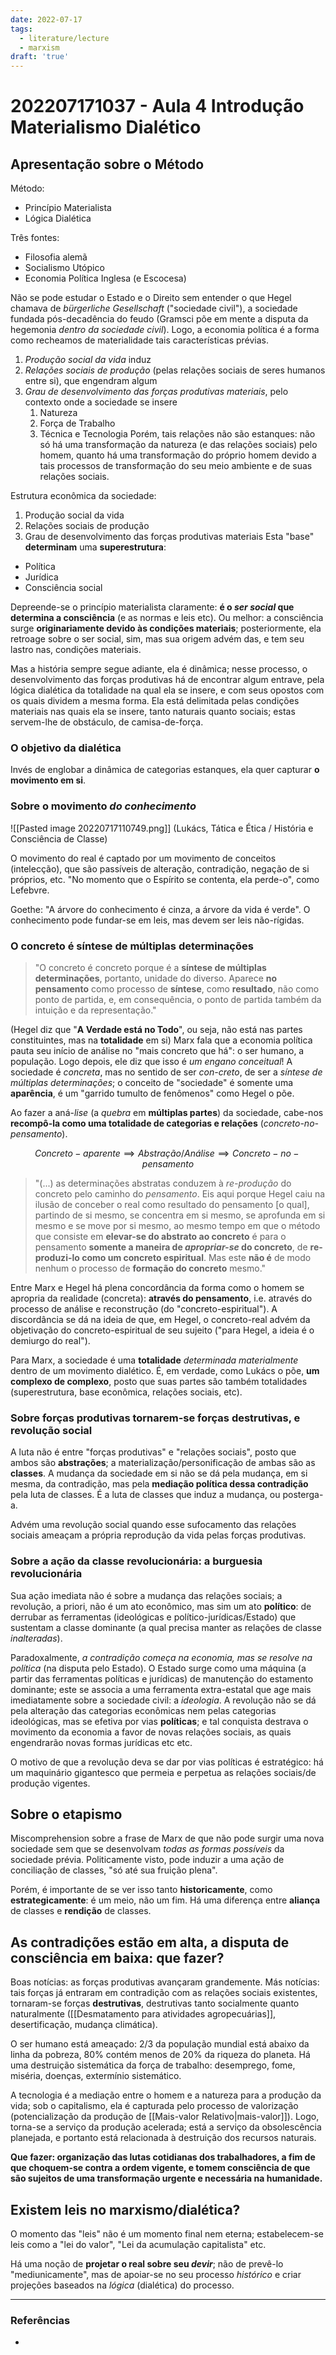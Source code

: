 ```yaml
---
date: 2022-07-17
tags:
  - literature/lecture
  - marxism
draft: 'true'
---
```

# 202207171037 - Aula 4 Introdução Materialismo Dialético
## Apresentação sobre o Método
Método:
- Princípio Materialista
- Lógica Dialética

Três fontes:
- Filosofia alemã
- Socialismo Utópico
- Economia Política Inglesa (e Escocesa)

Não se pode estudar o Estado e o Direito sem entender o que Hegel chamava de *bürgerliche Gesellschaft* ("sociedade civil"), a sociedade fundada pós-decadência do feudo (Gramsci põe em mente a disputa da hegemonia *dentro da sociedade civil*). Logo, a economia política é a forma como recheamos de materialidade tais características prévias.

1. *Produção social da vida* induz 
2. *Relações sociais de produção* (pelas relações sociais de seres humanos entre si), que engendram algum
3. *Grau de desenvolvimento das forças produtivas materiais*, pelo contexto onde a sociedade se insere
	1. Natureza
	2. Força de Trabalho
	3. Técnica e Tecnologia
Porém, tais relações não são estanques: não só há uma transformação da natureza (e das relações sociais) pelo homem, quanto há uma transformação do próprio homem devido a tais processos de transformação do seu meio ambiente e de suas relações sociais.

Estrutura econômica da sociedade:
1. Produção social da vida
2. Relações sociais de produção
3. Grau de desenvolvimento das forças produtivas materiais
Esta "base" **determinam** uma **superestrutura**:
- Política
- Jurídica
- Consciência social

Depreende-se o princípio materialista claramente: **é o *ser social* que determina a consciência** (e as normas e leis etc). Ou melhor: a consciência surge **originariamente devido às condições materiais**; posteriormente, ela retroage sobre o ser social, sim, mas sua origem advém das, e tem seu lastro nas, condições materiais.

Mas a história sempre segue adiante, ela é dinâmica; nesse processo, o desenvolvimento das forças produtivas há de encontrar algum entrave, pela lógica dialética da totalidade na qual ela se insere, e com seus opostos com os quais dividem a mesma forma. Ela está delimitada pelas condições materiais nas quais ela se insere, tanto naturais quanto sociais; estas servem-lhe de obstáculo, de camisa-de-força.

### O objetivo da dialética
Invés de englobar a dinâmica de categorias estanques, ela quer capturar **o movimento em si**. 

### Sobre o movimento *do conhecimento*
![[Pasted image 20220717110749.png]]
(Lukács, Tática e Ética / História e Consciência de Classe)

O movimento do real é captado por um movimento de conceitos (intelecção), que são passíveis de alteração, contradição, negação de si próprios, etc. "No momento que o Espírito se contenta, ela perde-o", como Lefebvre. 

Goethe: "A árvore do conhecimento é cinza, a árvore da vida é verde". O conhecimento pode fundar-se em leis, mas devem ser leis não-rígidas. 

### O concreto é síntese de múltiplas determinações
> "O concreto é concreto porque é a **síntese de múltiplas determinações**, portanto, unidade do diverso.
> Aparece **no pensamento** como processo de **síntese**, como **resultado**, não como ponto de partida, e, em consequência, o ponto de partida também da intuição e da representação."

(Hegel diz que "**A Verdade está no Todo**", ou seja, não está nas partes constituintes, mas na **totalidade** em si)
Marx fala que a economia política pauta seu início de análise no "mais concreto que há": o ser humano, a população. Logo depois, ele diz que isso é *um engano conceitual*! A sociedade é *concreta*, mas no sentido de ser *con-creto*, de ser a *síntese de múltiplas determinações*; o conceito de "sociedade" é somente uma **aparência**, é um "garrido tumulto de fenômenos" como Hegel o põe. 

Ao fazer a aná-*lise* (a *quebra* em **múltiplas partes**) da sociedade, cabe-nos **recompô-la como uma totalidade de categorias e relações** (*concreto-no-pensamento*). 

$$
Concreto-aparente \implies Abstração/Análise \implies Concreto-no-pensamento
$$

> "(...) as determinações abstratas conduzem à *re-produção* do concreto pelo caminho do *pensamento*.
> Eis aqui porque Hegel caiu na ilusão de conceber o real como resultado do pensamento [o qual], partindo de si mesmo, se concentra em si mesmo, se aprofunda em si mesmo e se move por si mesmo, ao mesmo tempo em que o método que consiste em **elevar-se do abstrato ao concreto** é para o pensamento **somente a maneira de *apropriar-se* do concreto**, de **re-produzi-lo como um concreto espiritual**. Mas este **não é** de modo nenhum o processo de **formação do concreto** mesmo."

Entre Marx e Hegel há plena concordância da forma como o homem se apropria da realidade (concreta): **através do pensamento**, i.e. através do processo de análise e reconstrução (do "concreto-espiritual"). A discordância se dá na ideia de que, em Hegel, o concreto-real advém da objetivação do concreto-espiritual de seu sujeito ("para Hegel, a ideia é o demiurgo do real").

Para Marx, a sociedade é uma **totalidade** *determinada materialmente* dentro de um movimento dialético. É, em verdade, como Lukács o põe, **um complexo de complexo**, posto que suas partes são também totalidades (superestrutura, base econômica, relações sociais, etc). 

### Sobre forças produtivas tornarem-se forças destrutivas, e revolução social
A luta não é entre "forças produtivas" e "relações sociais", posto que ambos são **abstrações**; a materialização/personificação de ambas são as **classes**. A mudança da sociedade em si não se dá pela mudança, em si mesma, da contradição, mas pela **mediação política dessa contradição** pela luta de classes. É a luta de classes que induz a mudança, ou posterga-a. 

Advém uma revolução social quando esse sufocamento das relações sociais ameaçam a própria reprodução da vida pelas forças produtivas.


### Sobre a ação da classe revolucionária: a burguesia revolucionária
Sua ação imediata não é sobre a mudança das relações sociais; a revolução, a priori, não é um ato econômico, mas sim um ato **político**: de derrubar as ferramentas (ideológicas e político-jurídicas/Estado) que sustentam a classe dominante (a qual precisa manter as relações de classe *inalteradas*). 

Paradoxalmente, *a contradição começa na economia, mas se resolve na política* (na disputa pelo Estado). O Estado surge como uma máquina (a partir das ferramentas políticas e jurídicas) de manutenção do estamento dominante; este se associa a uma ferramenta extra-estatal que age mais imediatamente sobre a sociedade civil: a *ideologia*. A revolução não se dá pela alteração das categorias econômicas nem pelas categorias ideológicas, mas se efetiva por vias **políticas**; e tal conquista destrava o movimento da economia a favor de novas relações sociais, as quais engendrarão novas formas jurídicas etc etc.

O motivo de que a revolução deva se dar por vias políticas é estratégico: há um maquinário gigantesco que permeia e perpetua as relações sociais/de produção vigentes. 

## Sobre o etapismo
Miscomprehension sobre a frase de Marx de que não pode surgir uma nova sociedade sem que se desenvolvam *todas as formas possíveis* da sociedade prévia. Politicamente visto, pode induzir a uma ação de conciliação de classes, "só até sua fruição plena".

Porém, é importante de se ver isso tanto **historicamente**, como **estrategicamente**: é um meio, não um fim. Há uma diferença entre **aliança** de classes e **rendição** de classes. 

## As contradições estão em alta, a disputa de consciência em baixa: que fazer?
Boas notícias: as forças produtivas avançaram grandemente. 
Más notícias: tais forças já entraram em contradição com as relações sociais existentes, tornaram-se forças **destrutivas**, destrutivas tanto socialmente quanto naturalmente ([[Desmatamento para atividades agropecuárias]], desertificação, mudança climática). 

O ser humano está ameaçado: 2/3 da população mundial está abaixo da linha da pobreza, 80% contém menos de 20% da riqueza do planeta. Há uma destruição sistemática da força de trabalho: desemprego, fome, miséria, doenças, extermínio sistemático. 

A tecnologia é a mediação entre o homem e a natureza para a produção da vida; sob o capitalismo, ela é capturada pelo processo de valorização (potencialização da produção de [[Mais-valor Relativo|mais-valor]]). Logo, torna-se a serviço da produção acelerada; está a serviço da obsolescência planejada, e portanto está relacionada à destruição dos recursos naturais. 

**Que fazer: organização das lutas cotidianas dos trabalhadores, a fim de que choquem-se contra a ordem vigente, e tomem consciência de que são sujeitos de uma transformação urgente e necessária na humanidade.**

## Existem leis no marxismo/dialética?
O momento das "leis" não é um momento final nem eterna; estabelecem-se leis como a "lei do valor", "Lei da acumulação capitalista" etc.

Há uma noção de **projetar o real sobre seu *devir***; não de prevê-lo "mediunicamente", mas de apoiar-se no seu processo *histórico* e criar projeções baseados na *lógica* (dialética) do processo. 

---
### Referências
- 